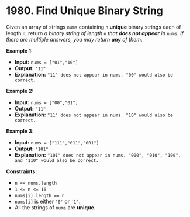 # 1980. Find Unique Binary String

Given an array of strings `nums` containing `n` **unique** binary strings each of length `n`, return _a binary string of length_ `n` _that **does not appear** in_ `nums`_. If there are multiple answers, you may return **any** of them_.

**Example 1:**

* **Input:** `nums = ["01","10"]`
* **Output:** `"11"`
* **Explanation:** `"11" does not appear in nums. "00" would also be correct.`

**Example 2:**

* **Input:** `nums = ["00","01"]`
* **Output:** `"11"`
* **Explanation:** `"11" does not appear in nums. "10" would also be correct.`

**Example 3:**

* **Input:** `nums = ["111","011","001"]`
* **Output:** `"101"`
* **Explanation:** `"101" does not appear in nums. "000", "010", "100", and "110" would also be correct.`

**Constraints:**

*   `n == nums.length`
*   `1 <= n <= 16`
*   `nums[i].length == n`
*   `nums[i]` is either `'0'` or `'1'`.
*   All the strings of `nums` are **unique**.
